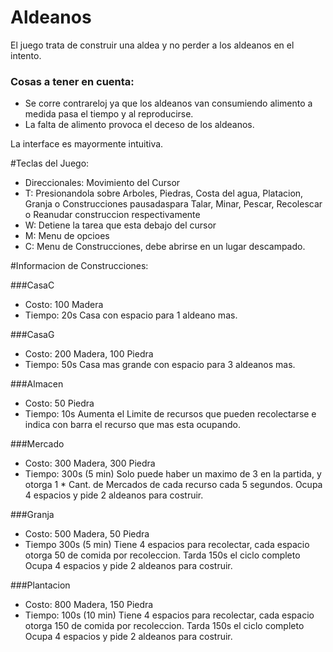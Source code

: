 # Aldeanos
El juego trata de construir una aldea y no perder a los aldeanos en el intento.

### Cosas a tener en cuenta:
- Se corre contrareloj ya que los aldeanos van consumiendo alimento a medida pasa el tiempo y al reproducirse.
- La falta de alimento provoca el deceso de los aldeanos.

La interface es mayormente intuitiva.

#Teclas del Juego:

- Direccionales: Movimiento del Cursor
- T: Presionandola sobre Arboles, Piedras, Costa del agua, Platacion, Granja o Construcciones pausadaspara Talar, Minar, Pescar, Recolescar o Reanudar construccion respectivamente 
- W: Detiene la tarea que esta debajo del cursor
- M: Menu de opcioes
- C: Menu de Construcciones, debe abrirse en un lugar descampado.

#Informacion de Construcciones:

###CasaC
- Costo: 100 Madera
- Tiempo: 20s
Casa con espacio para 1 aldeano mas.

###CasaG
- Costo: 200 Madera, 100 Piedra
- Tiempo: 50s
Casa mas grande con espacio para 3 aldeanos mas.

###Almacen
- Costo: 50 Piedra
- Tiempo: 10s
Aumenta el Limite de recursos que pueden recolectarse e indica con barra el recurso que mas esta ocupando.

###Mercado
- Costo: 300 Madera, 300 Piedra
- Tiempo: 300s (5 min)
Solo puede haber un maximo de 3 en la partida, y otorga 1 * Cant. de Mercados de cada recurso cada 5 segundos.
Ocupa 4 espacios y pide 2 aldeanos para costruir. 

###Granja
- Costo: 500 Madera, 50 Piedra
- Tiempo 300s (5 min)
Tiene 4 espacios para recolectar, cada espacio otorga 50 de comida por recoleccion. Tarda 150s el ciclo completo
Ocupa 4 espacios y pide 2 aldeanos para costruir.

###Plantacion
- Costo: 800 Madera, 150 Piedra
- Tiempo: 100s (10 min)
Tiene 4 espacios para recolectar, cada espacio otorga 150 de comida por recoleccion. Tarda 150s el ciclo completo
Ocupa 4 espacios y pide 2 aldeanos para costruir.

